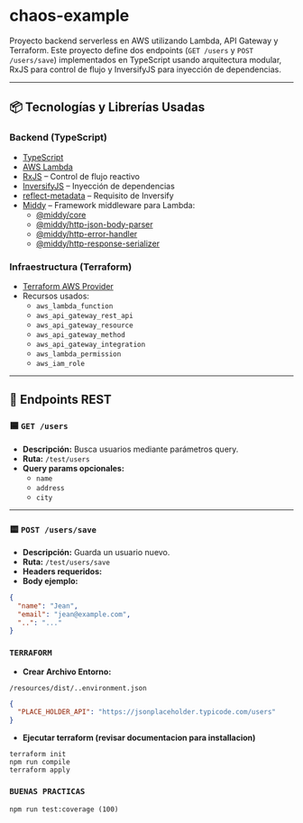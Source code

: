 # chaos-example

Proyecto backend serverless en AWS utilizando Lambda, API Gateway y Terraform. Este proyecto define dos endpoints (`GET /users` y `POST /users/save`) implementados en TypeScript usando arquitectura modular, RxJS para control de flujo y InversifyJS para inyección de dependencias.

---

## 📦 Tecnologías y Librerías Usadas

### Backend (TypeScript)

- [TypeScript](https://www.typescriptlang.org/)
- [AWS Lambda](https://docs.aws.amazon.com/lambda/latest/dg/welcome.html)
- [RxJS](https://rxjs.dev/) – Control de flujo reactivo
- [InversifyJS](https://inversify.io/) – Inyección de dependencias
- [reflect-metadata](https://www.npmjs.com/package/reflect-metadata) – Requisito de Inversify
- [Middy](https://middy.js.org/) – Framework middleware para Lambda:
    - [@middy/core](https://www.npmjs.com/package/@middy/core)
    - [@middy/http-json-body-parser](https://www.npmjs.com/package/@middy/http-json-body-parser)
    - [@middy/http-error-handler](https://www.npmjs.com/package/@middy/http-error-handler)
    - [@middy/http-response-serializer](https://www.npmjs.com/package/@middy/http-response-serializer)

### Infraestructura (Terraform)

- [Terraform AWS Provider](https://registry.terraform.io/providers/hashicorp/aws/latest/docs)
- Recursos usados:
    - `aws_lambda_function`
    - `aws_api_gateway_rest_api`
    - `aws_api_gateway_resource`
    - `aws_api_gateway_method`
    - `aws_api_gateway_integration`
    - `aws_lambda_permission`
    - `aws_iam_role`

---

## 🔧 Endpoints REST

### 🟦 `GET /users`

- **Descripción:** Busca usuarios mediante parámetros query.
- **Ruta:** `/test/users`
- **Query params opcionales:**
    - `name`
    - `address`
    - `city`


---

### 🟨 `POST /users/save`

- **Descripción:** Guarda un usuario nuevo.
- **Ruta:** `/test/users/save`
- **Headers requeridos:**
- **Body ejemplo:**
```json
{
  "name": "Jean",
  "email": "jean@example.com",
  "..": "..."
}
```
###  `TERRAFORM`

- **Crear Archivo Entorno:** 

`/resources/dist/..environment.json`
```json
{
  "PLACE_HOLDER_API": "https://jsonplaceholder.typicode.com/users"
}
```
- **Ejecutar terraform (revisar documentacion para installacion)**

```
terraform init
npm run compile
terraform apply
```

###  `BUENAS PRACTICAS`
```
npm run test:coverage (100)
```

